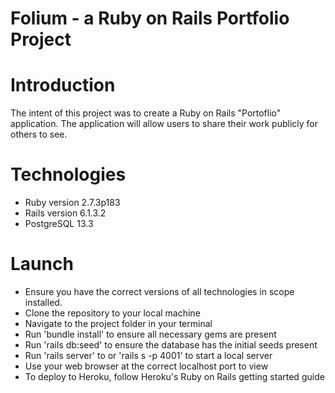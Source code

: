 Folium - a Ruby on Rails Portfolio Project
==================

# Introduction
The intent of this project was to create a Ruby on Rails "Portoflio" application.
The application will allow users to share their work publicly for others to see.

# Technologies

* Ruby version 2.7.3p183
* Rails version 6.1.3.2
* PostgreSQL 13.3

# Launch
* Ensure you have the correct versions of all technologies in scope installed.
* Clone the repository to your local machine
* Navigate to the project folder in your terminal
* Run 'bundle install' to ensure all necessary gems are present
* Run 'rails db:seed' to ensure the database has the initial seeds present
* Run 'rails server' to or 'rails s -p 4001' to start a local server
* Use your web browser at the correct localhost port to view
* To deploy to Heroku, follow Heroku's Ruby on Rails getting started guide
